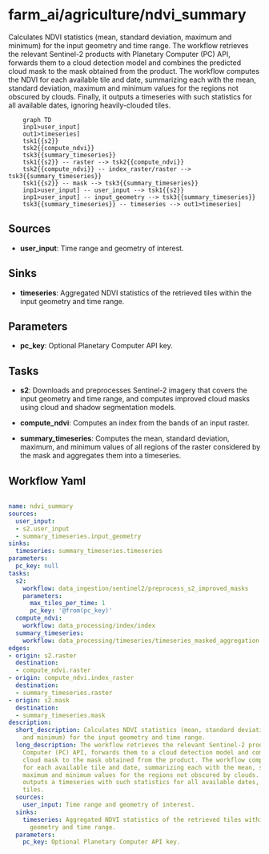 # farm_ai/agriculture/ndvi_summary

Calculates NDVI statistics (mean, standard deviation, maximum and minimum) for the input geometry and time range. The workflow retrieves the relevant Sentinel-2 products with Planetary Computer (PC) API, forwards them to a cloud detection model and combines the predicted cloud mask to the mask obtained from the product. The workflow computes the NDVI for each available tile and date, summarizing each with the mean, standard deviation, maximum and minimum values for the regions not obscured by clouds. Finally, it outputs a timeseries with such statistics for all available dates, ignoring heavily-clouded tiles.

```{mermaid}
    graph TD
    inp1>user_input]
    out1>timeseries]
    tsk1{{s2}}
    tsk2{{compute_ndvi}}
    tsk3{{summary_timeseries}}
    tsk1{{s2}} -- raster --> tsk2{{compute_ndvi}}
    tsk2{{compute_ndvi}} -- index_raster/raster --> tsk3{{summary_timeseries}}
    tsk1{{s2}} -- mask --> tsk3{{summary_timeseries}}
    inp1>user_input] -- user_input --> tsk1{{s2}}
    inp1>user_input] -- input_geometry --> tsk3{{summary_timeseries}}
    tsk3{{summary_timeseries}} -- timeseries --> out1>timeseries]
```

## Sources

- **user_input**: Time range and geometry of interest.

## Sinks

- **timeseries**: Aggregated NDVI statistics of the retrieved tiles within the input geometry and time range.

## Parameters

- **pc_key**: Optional Planetary Computer API key.

## Tasks

- **s2**: Downloads and preprocesses Sentinel-2 imagery that covers the input geometry and time range, and computes improved cloud masks using cloud and shadow segmentation models.

- **compute_ndvi**: Computes an index from the bands of an input raster.

- **summary_timeseries**: Computes the mean, standard deviation, maximum, and minimum values of all regions of the raster considered by the mask and aggregates them into a timeseries.

## Workflow Yaml

```yaml

name: ndvi_summary
sources:
  user_input:
  - s2.user_input
  - summary_timeseries.input_geometry
sinks:
  timeseries: summary_timeseries.timeseries
parameters:
  pc_key: null
tasks:
  s2:
    workflow: data_ingestion/sentinel2/preprocess_s2_improved_masks
    parameters:
      max_tiles_per_time: 1
      pc_key: '@from(pc_key)'
  compute_ndvi:
    workflow: data_processing/index/index
  summary_timeseries:
    workflow: data_processing/timeseries/timeseries_masked_aggregation
edges:
- origin: s2.raster
  destination:
  - compute_ndvi.raster
- origin: compute_ndvi.index_raster
  destination:
  - summary_timeseries.raster
- origin: s2.mask
  destination:
  - summary_timeseries.mask
description:
  short_description: Calculates NDVI statistics (mean, standard deviation, maximum
    and minimum) for the input geometry and time range.
  long_description: The workflow retrieves the relevant Sentinel-2 products with Planetary
    Computer (PC) API, forwards them to a cloud detection model and combines the predicted
    cloud mask to the mask obtained from the product. The workflow computes the NDVI
    for each available tile and date, summarizing each with the mean, standard deviation,
    maximum and minimum values for the regions not obscured by clouds. Finally, it
    outputs a timeseries with such statistics for all available dates, ignoring heavily-clouded
    tiles.
  sources:
    user_input: Time range and geometry of interest.
  sinks:
    timeseries: Aggregated NDVI statistics of the retrieved tiles within the input
      geometry and time range.
  parameters:
    pc_key: Optional Planetary Computer API key.


```